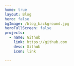 ```yaml
---
home: true
layout: Blog
hero: false
bgImage: /blog_background.jpg
heroFullScreen: false
projects:
  - name: Github
    link: https://github.com
    desc: Github
    icon: link

---
```




